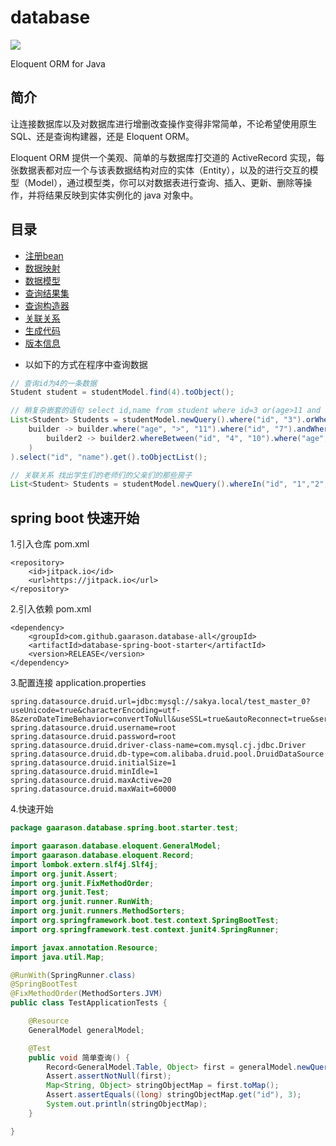 # database
[![](https://jitpack.io/v/gaarason/database-all.svg)](https://jitpack.io/#gaarason/database-all)  

Eloquent ORM for Java

## 简介

 让连接数据库以及对数据库进行增删改查操作变得非常简单，不论希望使用原生 SQL、还是查询构建器，还是 Eloquent ORM。  
      
 Eloquent ORM 提供一个美观、简单的与数据库打交道的 ActiveRecord 实现，每张数据表都对应一个与该表数据结构对应的实体（Entity），以及的进行交互的模型（Model），通过模型类，你可以对数据表进行查询、插入、更新、删除等操作，并将结果反映到实体实例化的 java 对象中。

## 目录
* [注册bean](/document/bean.md)
* [数据映射](/document/mapping.md)
* [数据模型](/document/model.md)
* [查询结果集](/document/record.md)
* [查询构造器](/document/query.md)
* [关联关系](/document/relationship.md)
* [生成代码](/document/generate.md)
* [版本信息](/document/version.md)


- 以如下的方式在程序中查询数据

```java
// 查询id为4的一条数据
Student student = studentModel.find(4).toObject();

// 稍复杂嵌套的语句 select id,name from student where id=3 or(age>11 and id=7 and(id between 4 and 10 and age>11))
List<Student> Students = studentModel.newQuery().where("id", "3").orWhere(
    builder -> builder.where("age", ">", "11").where("id", "7").andWhere(
        builder2 -> builder2.whereBetween("id", "4", "10").where("age", ">", "11")
    )
).select("id", "name").get().toObjectList();

// 关联关系 找出学生们的老师们的父亲们的那些房子
List<Student> Students = studentModel.newQuery().whereIn("id", "1","2","3").get().with("teacher.father.house").toObjectList();
```
## spring boot 快速开始

1.引入仓库 pom.xml  
```$xslt
<repository>
    <id>jitpack.io</id>
    <url>https://jitpack.io</url>
</repository>
```
2.引入依赖 pom.xml  
```$xslt
<dependency>
    <groupId>com.github.gaarason.database-all</groupId>
    <artifactId>database-spring-boot-starter</artifactId>
    <version>RELEASE</version>
</dependency>
```
3.配置连接 application.properties  
```$xslt
spring.datasource.druid.url=jdbc:mysql://sakya.local/test_master_0?useUnicode=true&characterEncoding=utf-8&zeroDateTimeBehavior=convertToNull&useSSL=true&autoReconnect=true&serverTimezone=Asia/Shanghai
spring.datasource.druid.username=root
spring.datasource.druid.password=root
spring.datasource.druid.driver-class-name=com.mysql.cj.jdbc.Driver
spring.datasource.druid.db-type=com.alibaba.druid.pool.DruidDataSource
spring.datasource.druid.initialSize=1
spring.datasource.druid.minIdle=1
spring.datasource.druid.maxActive=20
spring.datasource.druid.maxWait=60000
```
4.快速开始  
```java
package gaarason.database.spring.boot.starter.test;

import gaarason.database.eloquent.GeneralModel;
import gaarason.database.eloquent.Record;
import lombok.extern.slf4j.Slf4j;
import org.junit.Assert;
import org.junit.FixMethodOrder;
import org.junit.Test;
import org.junit.runner.RunWith;
import org.junit.runners.MethodSorters;
import org.springframework.boot.test.context.SpringBootTest;
import org.springframework.test.context.junit4.SpringRunner;

import javax.annotation.Resource;
import java.util.Map;

@RunWith(SpringRunner.class)
@SpringBootTest
@FixMethodOrder(MethodSorters.JVM)
public class TestApplicationTests {

    @Resource
    GeneralModel generalModel;

    @Test
    public void 简单查询() {
        Record<GeneralModel.Table, Object> first = generalModel.newQuery().from("student").where("id", "3").first();
        Assert.assertNotNull(first);
        Map<String, Object> stringObjectMap = first.toMap();
        Assert.assertEquals((long) stringObjectMap.get("id"), 3);
        System.out.println(stringObjectMap);
    }

}
```
